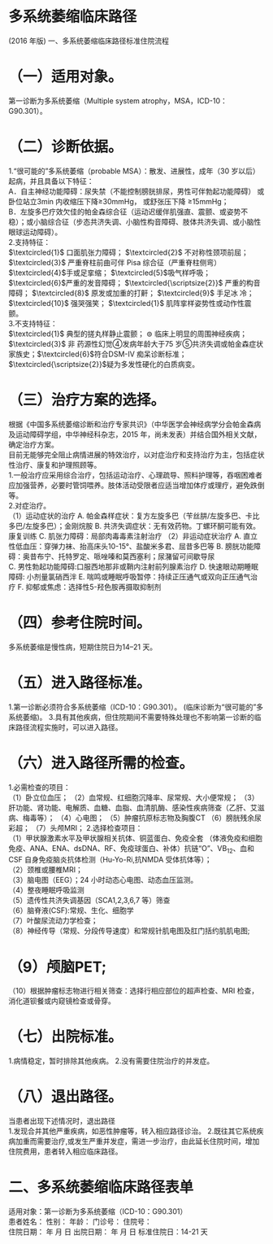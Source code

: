 # 多系统萎缩临床路径  
(2016 年版) 一、多系统萎缩临床路径标准住院流程  
# （一）适用对象。  
第一诊断为多系统萎缩（Multiple system atrophy，MSA，ICD-10：G90.301）。  
# （二）诊断依据。  
1.“很可能的”多系统萎缩（probable MSA）：散发、进展性，成年（30 岁以后）起病，并且具备以下特征：  
A．自主神经功能障碍：尿失禁（不能控制膀胱排尿，男性可伴勃起功能障碍） 或卧位站立3min 内收缩压下降≥30mmHg， 或舒张压下降 ≥15mmHg；  
B．左旋多巴疗效欠佳的帕金森综合征（运动迟缓伴肌强直、震颤、或姿势不稳）；或小脑综合征（步态共济失调、小脑性构音障碍、肢体共济失调、或小脑性眼球运动障碍）。  
2.支持特征：  
$\textcircled{1}$ 口面肌张力障碍； $\textcircled{2}$ 不对称性颈项前屈；   $\textcircled{3}$ 严重脊柱前曲可伴 Pisa 综合征（严重脊柱侧弯）$\textcircled{4}$手或足挛缩； $\textcircled{5}$吸气样呼吸；$\textcircled{6}$严重的发音障碍； $\textcircled{\scriptsize{2}}$ 严重的构音障碍； $\textcircled{8}$ 原发或加重的打鼾；  $\textcircled{9}$ 手足冰 冷； $\textcircled{10}$ 强哭强笑； $\textcircled{1}$ 肌阵挛样姿势性或动作性震颤。  
3.不支持特征：  
$\textcircled{1}$ 典型的搓丸样静止震颤； $\circledcirc$ 临床上明显的周围神经疾病； $\textcircled{3}$ 非 药源性幻觉④发病年龄大于75 岁⑤共济失调或帕金森症状家族史；$\textcircled{6}$符合DSM-IV 痴呆诊断标准；$\textcircled{\scriptsize{2}}$疑为多发性硬化的白质病变。  
# （三）治疗方案的选择。  
根据《中国多系统萎缩诊断和治疗专家共识》（中华医学会神经病学分会帕金森病及运动障碍学组，中华神经科杂志，2015 年，尚未发表）并结合国外相关文献，确定治疗方案。  
目前无能够完全阻止病情进展的特效治疗，以对症治疗和支持治疗为主，包括症状性治疗、康复和护理照顾等。  
1.一般治疗应采用综合治疗，包括运动治疗、心理疏导、照料护理等，吞咽困难者应加强营养，必要时管饲喂养。肢体活动受限者应适当增加体疗或理疗，避免跌倒等。  
2.对症治疗。  
（1）运动症状的治疗 A. 帕金森样症状：复方左旋多巴（苄丝肼/左旋多巴、卡比多巴/左旋多巴）；金刚烷胺  B. 共济失调症状：无有效药物。丁螺环酮可能有效。康复训练 C.   肌张力障碍：局部肉毒毒素注射治疗  （2）非运动症状治疗 A. 直立性低血压：穿弹力袜、抬高床头10-15°、盐酸米多君、屈昔多巴等  B. 膀胱功能障碍：奥昔布宁、托特罗定、哌唑嗪和莫西塞利；尿潴留可间歇导尿  
C. 男性勃起功能障碍:口服西地那非或鞘内注射前列腺素治疗 D. 快速眼动期睡眠障碍: 小剂量氯硝西泮 E.   喘鸣或睡眠呼吸暂停：持续正压通气或双向正压通气治疗  F.   抑郁或焦虑：选择性5-羟色胺再摄取抑制剂  
# （四）参考住院时间。  
多系统萎缩是慢性病，短期住院日为14–21 天。  
# （五）进入路径标准。  
1.第一诊断必须符合多系统萎缩（ICD-10：G90.301）。 (临床诊断为“很可能的”多系统萎缩)。 3.具有其他疾病，但住院期间不需要特殊处理也不影响第一诊断的临床路径流程实施时，可以进入路径。  
# （六）进入路径所需的检查。  
1.必需检查的项目：  
（1）卧立位血压； （2）血常规、红细胞沉降率、尿常规、大小便常规； （3）肝功能、肾功能、电解质、血糖、血脂、血清肌酶、感染性疾病筛查（乙肝、艾滋病、梅毒等）； （4）心电图； （5）肿瘤抗原标志物及胸腹CT （6）膀胱残余尿彩超； （7）头颅MRI； 2.选择检查项目：  
（1）甲状腺激素水平及甲状腺相关抗体、铜蓝蛋白、免疫全套 （体液免疫和细胞免疫、ANA、ENA、dsDNA、RF、免疫球蛋白、补体）抗链“O”、$\mathrm{V}\mathrm{B}_{12}$、血和CSF 自身免疫脑炎抗体检测（Hu-Yo-Ri,抗NMDA 受体抗体等）；  
（2）颈椎或腰椎MRI；  
（3）脑电图（EEG）；24 小时动态心电图、动态血压监测。  
（4）整夜睡眠呼吸监测  
（5）遗传性共济失调基因（SCA1,2,3,6,7 等）筛查  
（6）脑脊液(CSF):常规、生化、细胞学  
（7）叶酸尿流动力学检查；  
（8）神经传导（常规、分段传导速度）和常规针肌电图及肛门括约肌肌电图;  
# （9）颅脑PET;  
（10）根据肿瘤标志物进行相关筛查：选择行相应部位的超声检查、MRI 检查，消化道钡餐或内窥镜检查或骨穿。  
# （七）出院标准。  
1.病情稳定，暂时排除其他疾病。 2.没有需要住院治疗的并发症。  
# （八）退出路径。  
当患者出现下述情况时，退出路径  
1.发现合并其他严重疾病，如恶性肿瘤等，转入相应路径诊治。 2.既往其它系统疾病加重而需要治疗,或发生严重并发症，需进一步治疗，由此延长住院时间，增加住院费用，患者转入相应临床路径。  
# 二、多系统萎缩临床路径表单  
适用对象：第一诊断为多系统萎缩（ICD-10：G90.301）  
患者姓名：          性别：     年龄：     门诊号：        住院号：  
住院日期：   年   月   日   出院日期：    年    月    日    标准住院日：14-21 天  
